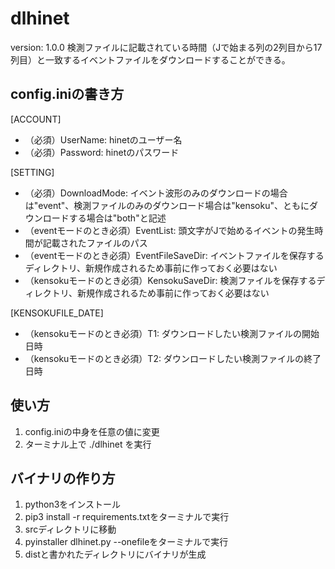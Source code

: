 # dlhinet 
version: 1.0.0
検測ファイルに記載されている時間（Jで始まる列の2列目から17列目）と一致するイベントファイルをダウンロードすることができる。

## config.iniの書き方

[ACCOUNT]
* （必須）UserName: hinetのユーザー名
* （必須）Password: hinetのパスワード


[SETTING]
* （必須）DownloadMode: イベント波形のみのダウンロードの場合は"event"、検測ファイルのみのダウンロード場合は"kensoku"、ともにダウンロードする場合は"both"と記述
* （eventモードのとき必須）EventList: 頭文字がJで始めるイベントの発生時間が記載されたファイルのパス
* （eventモードのとき必須）EventFileSaveDir: イベントファイルを保存するディレクトリ、新規作成されるため事前に作っておく必要はない
* （kensokuモードのとき必須）KensokuSaveDir: 検測ファイルを保存するディレクトリ、新規作成されるため事前に作っておく必要はない

[KENSOKUFILE_DATE]
* （kensokuモードのとき必須）T1: ダウンロードしたい検測ファイルの開始日時
* （kensokuモードのとき必須）T2: ダウンロードしたい検測ファイルの終了日時

## 使い方
1. config.iniの中身を任意の値に変更
2. ターミナル上で ./dlhinet を実行

## バイナリの作り方
1. python3をインストール
2. pip3 install -r requirements.txtをターミナルで実行
3. srcディレクトリに移動
4. pyinstaller dlhinet.py --onefileをターミナルで実行
3. distと書かれたディレクトリにバイナリが生成